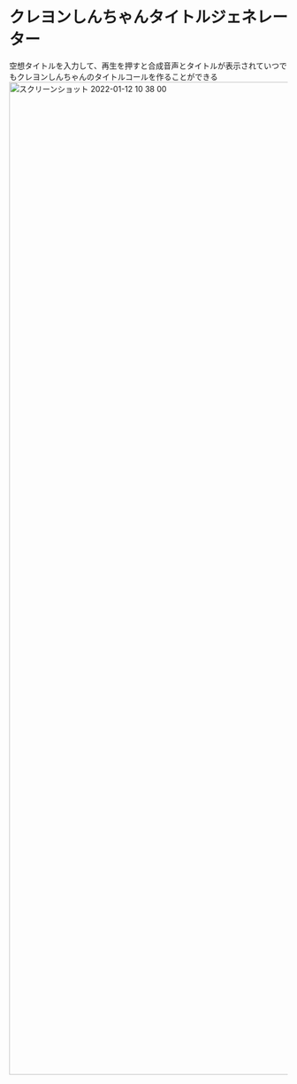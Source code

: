 # クレヨンしんちゃんタイトルジェネレーター  
空想タイトルを入力して、再生を押すと合成音声とタイトルが表示されていつでもクレヨンしんちゃんのタイトルコールを作ることができる  
<img width="1792" alt="スクリーンショット 2022-01-12 10 38 00" src="https://user-images.githubusercontent.com/68215637/149048586-3b2312c4-6d84-4944-901d-1f6102a58d1d.png">

